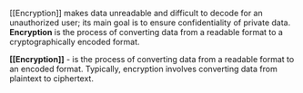[[Encryption]] makes data unreadable and difficult to decode for an unauthorized user; its main goal is to ensure confidentiality of private data. **Encryption** is the process of converting data from a readable format to a cryptographically encoded format. 

**[[Encryption]]** - is the process of converting data from a readable format to an encoded format. Typically, encryption involves converting data from plaintext to ciphertext. 